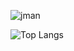 ![jman](https://github-readme-stats.vercel.app/api?username=Jman&count_private=true&show_icons=true&theme=dark)

![Top Langs](https://github-readme-stats.vercel.app/api/top-langs/?username=Jman&layout=compact)
